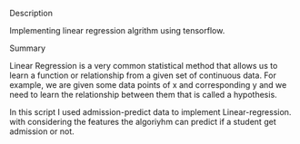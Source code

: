 Description

Implementing linear regression algrithm using tensorflow.

Summary

Linear Regression is a very common statistical method that allows us to learn a function or relationship from a given set of continuous data. 
For example, we are given some data points of x and corresponding y and we need to learn the relationship between them that is called a hypothesis.

In this script I used admission-predict data to implement Linear-regression. 
with considering the features the algoriyhm can predict if a student get admission or not.
